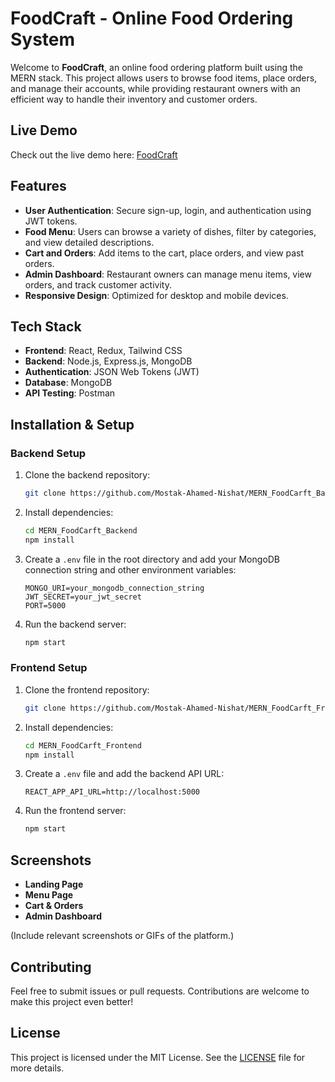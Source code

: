 
# FoodCraft - Online Food Ordering System

Welcome to **FoodCraft**, an online food ordering platform built using the MERN stack. This project allows users to browse food items, place orders, and manage their accounts, while providing restaurant owners with an efficient way to handle their inventory and customer orders.

## Live Demo
Check out the live demo here: [FoodCraft](https://foodcraft.onrender.com/)

## Features
- **User Authentication**: Secure sign-up, login, and authentication using JWT tokens.
- **Food Menu**: Users can browse a variety of dishes, filter by categories, and view detailed descriptions.
- **Cart and Orders**: Add items to the cart, place orders, and view past orders.
- **Admin Dashboard**: Restaurant owners can manage menu items, view orders, and track customer activity.
- **Responsive Design**: Optimized for desktop and mobile devices.

## Tech Stack
- **Frontend**: React, Redux, Tailwind CSS
- **Backend**: Node.js, Express.js, MongoDB
- **Authentication**: JSON Web Tokens (JWT)
- **Database**: MongoDB
- **API Testing**: Postman

## Installation & Setup

### Backend Setup
1. Clone the backend repository:
   ```bash
   git clone https://github.com/Mostak-Ahamed-Nishat/MERN_FoodCarft_Backend.git
   ```
2. Install dependencies:
   ```bash
   cd MERN_FoodCarft_Backend
   npm install
   ```
3. Create a `.env` file in the root directory and add your MongoDB connection string and other environment variables:
   ```
   MONGO_URI=your_mongodb_connection_string
   JWT_SECRET=your_jwt_secret
   PORT=5000
   ```
4. Run the backend server:
   ```bash
   npm start
   ```

### Frontend Setup
1. Clone the frontend repository:
   ```bash
   git clone https://github.com/Mostak-Ahamed-Nishat/MERN_FoodCarft_Frontend.git
   ```
2. Install dependencies:
   ```bash
   cd MERN_FoodCarft_Frontend
   npm install
   ```
3. Create a `.env` file and add the backend API URL:
   ```
   REACT_APP_API_URL=http://localhost:5000
   ```
4. Run the frontend server:
   ```bash
   npm start
   ```

## Screenshots
- **Landing Page**
- **Menu Page**
- **Cart & Orders**
- **Admin Dashboard**

(Include relevant screenshots or GIFs of the platform.)

## Contributing
Feel free to submit issues or pull requests. Contributions are welcome to make this project even better!

## License
This project is licensed under the MIT License. See the [LICENSE](LICENSE) file for more details.
